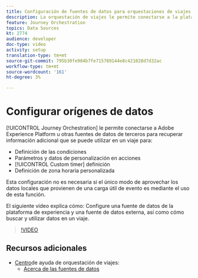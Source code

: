 ```yaml
---
title: Configuración de fuentes de datos para orquestaciones de viajes de Adobe
description: La orquestación de viajes le permite conectarse a la plataforma de Adobe Experience Platform u otros sistemas de terceros para recuperar información adicional. Este tutorial explica cómo configurar la fuente de datos de la plataforma de experiencia, configurar una fuente de datos externa, buscar y utilizar datos en un viaje.
feature: Journey Orchestration
topics: Data Sources
kt: 2774
audience: developer
doc-type: video
activity: setup
translation-type: tm+mt
source-git-commit: 795b30fe984b7fe715789144e8c421028d7d32ac
workflow-type: tm+mt
source-wordcount: '161'
ht-degree: 3%

---
```



# Configurar orígenes de datos

[!UICONTROL Journey Orchestration] le permite conectarse a Adobe Experience Platform u otras fuentes de datos de terceros para recuperar información adicional que se puede utilizar en un viaje para:

* Definición de las condiciones
* Parámetros y datos de personalización en acciones
* [!UICONTROL Custom timer] definición
* Definición de zona horaria personalizada

Esta configuración no es necesaria si el único modo de aprovechar los datos locales que provienen de una carga útil de evento es mediante el uso de esta función.

El siguiente vídeo explica cómo: Configure una fuente de datos de la plataforma de experiencia y una fuente de datos externa, así como cómo buscar y utilizar datos en un viaje.

>[!VIDEO](https://video.tv.adobe.com/v/29406?quality=12)

## Recursos adicionales

* [Centro](https://docs.adobe.com/content/help/en/journeys/using/journey-orchestration-home.html)de ayuda de orquestación de viajes:
   * [Acerca de las fuentes de datos](https://docs.adobe.com/content/help/en/journeys/using/data-source-journeys/about-data-sources.html)
